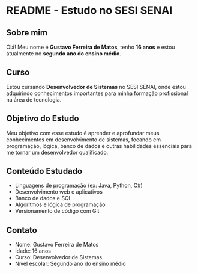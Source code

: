 # README - Estudo no SESI SENAI

## Sobre mim  
Olá! Meu nome é **Gustavo Ferreira de Matos**, tenho **16 anos** e estou atualmente no **segundo ano do ensino médio**.  

## Curso  
Estou cursando **Desenvolvedor de Sistemas** no SESI SENAI, onde estou adquirindo conhecimentos importantes para minha formação profissional na área de tecnologia.  

## Objetivo do Estudo  
Meu objetivo com esse estudo é aprender e aprofundar meus conhecimentos em desenvolvimento de sistemas, focando em programação, lógica, banco de dados e outras habilidades essenciais para me tornar um desenvolvedor qualificado.

## Conteúdo Estudado  
- Linguagens de programação (ex: Java, Python, C#)  
- Desenvolvimento web e aplicativos  
- Banco de dados e SQL  
- Algoritmos e lógica de programação  
- Versionamento de código com Git  

## Contato  
- Nome: Gustavo Ferreira de Matos  
- Idade: 16 anos  
- Curso: Desenvolvedor de Sistemas  
- Nível escolar: Segundo ano do ensino médio  
